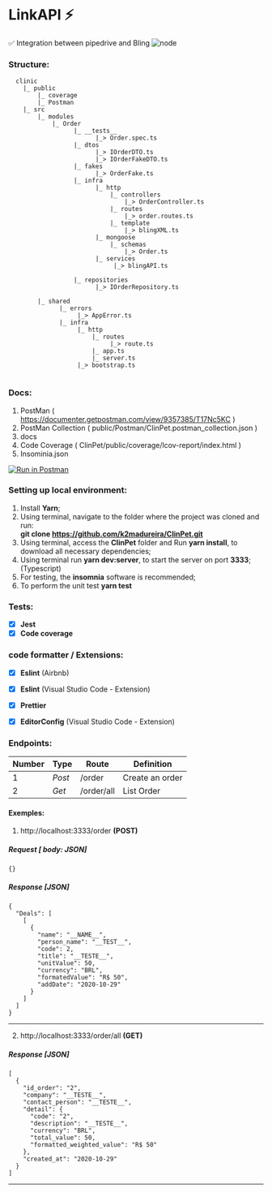 # LinkAPI ⚡
✅ Integration between pipedrive and Bling
![node](https://user-images.githubusercontent.com/26586585/75612422-f747e380-5b01-11ea-9213-ec9742b66a47.png)

### Structure:

```
  clinic
    |_ public
        |_ coverage
        |_ Postman
    |_ src
        |_ modules
            |_ Order
                  |_ __tests__
                        |_> Order.spec.ts
                  |_ dtos
                        |_> IOrderDTO.ts
                        |_> IOrderFakeDTO.ts
                  |_ fakes
                        |_> OrderFake.ts
                  |_ infra
                        |_ http  
                            |_ controllers
                                |_> OrderController.ts
                            |_ routes
                                |_> order.routes.ts
                            |_ template
                                |_> blingXML.ts
                        |_ mongoose
                            |_ schemas
                                |_> Order.ts
                        |_ services
                             |_> blingAPI.ts
                              
                  |_ repositories
                        |_> IOrderRepository.ts
           
        |_ shared
              |_ errors
                   |_> AppError.ts
              |_ infra
                   |_ http
                       |_ routes
                            |_> route.ts
                       |_ app.ts
                       |_ server.ts
                   |_> bootstrap.ts     
             
```

### Docs:

1. PostMan ( https://documenter.getpostman.com/view/9357385/T17Nc5KC )
2. PostMan Collection ( public/Postman/ClinPet.postman_collection.json )
3. docs
4. Code Coverage ( ClinPet/public/coverage/lcov-report/index.html )
5. Insominia.json

[![Run in Postman](https://run.pstmn.io/button.svg)](https://app.getpostman.com/run-collection/2f774259b17c79834391)

### Setting up local environment:

1. Install **Yarn**;
2. Using terminal, navigate to the folder where the project was cloned and run:<br> **git clone https://github.com/k2madureira/ClinPet.git**
3. Using terminal, access the **ClinPet** folder and Run **yarn install**, to download all necessary dependencies;
4. Using terminal run **yarn dev:server**, to start the server on port **3333**; (Typescript)
5. For testing, the **insomnia** software is recommended;
6. To perform the unit test **yarn test**

### Tests:
- [x] **Jest**
- [x] **Code coverage**

### code formatter / Extensions:

- [x] **Eslint** (Airbnb)
- [x] **Eslint** (Visual Studio Code - Extension)
- [x] **Prettier**
- [x] **EditorConfig** (Visual Studio Code - Extension)


### Endpoints:

|Number| Type | Route | Definition |
|-|------|-------|------------|
|1| *Post* | /order | Create an order |
|2| *Get* | /order/all | List Order |




#### Exemples:


1. http://localhost:3333/order **(POST)**

##### Request [ body: JSON]
```
{}
```

##### Response [JSON]

```
{
  "Deals": [
    [
      {
        "name": "__NAME__",
        "person_name": "__TEST__",
        "code": 2,
        "title": "__TESTE__",
        "unitValue": 50,
        "currency": "BRL",
        "formatedValue": "R$ 50",
        "addDate": "2020-10-29"
      }
    ]
  ]
}
 ```

 ------------------------------------------------------------
 
 2. http://localhost:3333/order/all **(GET)**

##### Response [JSON]

```
[
  {
    "id_order": "2",
    "company": "__TESTE__",
    "contact_person": "__TESTE__",
    "detail": {
      "code": "2",
      "description": "__TESTE__",
      "currency": "BRL",
      "total_value": 50,
      "formatted_weighted_value": "R$ 50"
    },
    "created_at": "2020-10-29"
  }
]
 ```

 ------------------------------------------------------------


